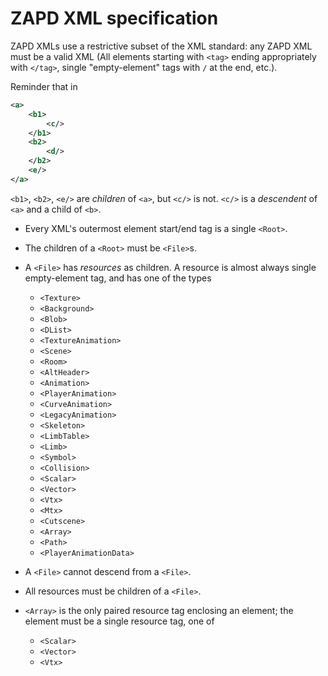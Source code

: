 # ZAPD XML specification

ZAPD XMLs use a restrictive subset of the XML standard: any ZAPD XML must be a valid XML (All elements starting with `<tag>` ending appropriately with `</tag>`, single "empty-element" tags with `/` at the end, etc.).

Reminder that in

```xml
<a>
    <b1>
        <c/>
    </b1>
    <b2>
        <d/>
    </b2>
    <e/>
</a>
```

`<b1>`, `<b2>`, `<e/>` are *children* of `<a>`, but `<c/>` is not. `<c/>` is a *descendent* of `<a>` and a child of `<b>`.

- Every XML's outermost element start/end tag is a single `<Root>`.
- The children of a `<Root>` must be `<File>`s.
- A `<File>` has *resources* as children. A resource is almost always single empty-element tag, and has one of the types
  - `<Texture>`
  - `<Background>`
  - `<Blob>`
  - `<DList>`
  - `<TextureAnimation>`
  - `<Scene>`
  - `<Room>`
  - `<AltHeader>`
  - `<Animation>`
  - `<PlayerAnimation>`
  - `<CurveAnimation>`
  - `<LegacyAnimation>`
  - `<Skeleton>`
  - `<LimbTable>`
  - `<Limb>`
  - `<Symbol>`
  - `<Collision>`
  - `<Scalar>`
  - `<Vector>`
  - `<Vtx>`
  - `<Mtx>`
  - `<Cutscene>`
  - `<Array>`
  - `<Path>`
  - `<PlayerAnimationData>`

- A `<File>` cannot descend from a `<File>`.
- All resources must be children of a `<File>`.
- `<Array>` is the only paired resource tag enclosing an element; the element must be a single resource tag, one of
  - `<Scalar>`
  - `<Vector>`
  - `<Vtx>`
